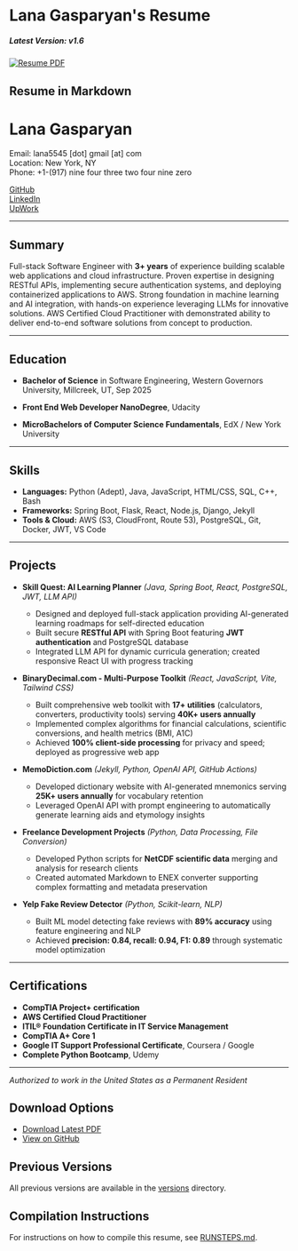 # Lana Gasparyan's Resume

##### Latest Version: v1.6 
[![Resume PDF](https://img.shields.io/badge/Resume-PDF-blue.svg)](lana_gasparyan_resume_latest.pdf)

## Resume in Markdown

# Lana Gasparyan

Email: lana5545 [dot] gmail [at] com\
Location: New York, NY\
Phone: +1-(917) nine four three two four nine zero

[GitHub](https://github.com/lanagasparyan)\
[LinkedIn](https://www.linkedin.com/in/lanagasparyan)\
[UpWork](https://www.upwork.com/freelancers/~lanagasparyan)

---

## Summary

Full-stack Software Engineer with **3+ years** of experience building scalable web applications and cloud infrastructure. Proven expertise in designing RESTful APIs, implementing secure authentication systems, and deploying containerized applications to AWS. Strong foundation in machine learning and AI integration, with hands-on experience leveraging LLMs for innovative solutions. AWS Certified Cloud Practitioner with demonstrated ability to deliver end-to-end software solutions from concept to production.

---

## Education

- **Bachelor of Science** in Software Engineering, Western Governors University, Millcreek, UT, Sep 2025

- **Front End Web Developer NanoDegree**, Udacity

- **MicroBachelors of Computer Science Fundamentals**, EdX / New York University

---

## Skills

- **Languages:** Python (Adept), Java, JavaScript, HTML/CSS, SQL, C++, Bash
- **Frameworks:** Spring Boot, Flask, React, Node.js, Django, Jekyll
- **Tools & Cloud:** AWS (S3, CloudFront, Route 53), PostgreSQL, Git, Docker, JWT, VS Code

---

## Projects

- **Skill Quest: AI Learning Planner** *(Java, Spring Boot, React, PostgreSQL, JWT, LLM API)*
  - Designed and deployed full-stack application providing AI-generated learning roadmaps for self-directed education
  - Built secure **RESTful API** with Spring Boot featuring **JWT authentication** and PostgreSQL database
  - Integrated LLM API for dynamic curricula generation; created responsive React UI with progress tracking

- **BinaryDecimal.com - Multi-Purpose Toolkit** *(React, JavaScript, Vite, Tailwind CSS)*
  - Built comprehensive web toolkit with **17+ utilities** (calculators, converters, productivity tools) serving **40K+ users annually**
  - Implemented complex algorithms for financial calculations, scientific conversions, and health metrics (BMI, A1C)
  - Achieved **100% client-side processing** for privacy and speed; deployed as progressive web app

- **MemoDiction.com** *(Jekyll, Python, OpenAI API, GitHub Actions)*
  - Developed dictionary website with AI-generated mnemonics serving **25K+ users annually** for vocabulary retention
  - Leveraged OpenAI API with prompt engineering to automatically generate learning aids and etymology insights

- **Freelance Development Projects** *(Python, Data Processing, File Conversion)*
  - Developed Python scripts for **NetCDF scientific data** merging and analysis for research clients
  - Created automated Markdown to ENEX converter supporting complex formatting and metadata preservation

- **Yelp Fake Review Detector** *(Python, Scikit-learn, NLP)*
  - Built ML model detecting fake reviews with **89% accuracy** using feature engineering and NLP
  - Achieved **precision: 0.84, recall: 0.94, F1: 0.89** through systematic model optimization

---

## Certifications

- **CompTIA Project+ certification**
- **AWS Certified Cloud Practitioner**
- **ITIL® Foundation Certificate in IT Service Management**
- **CompTIA A+ Core 1**
- **Google IT Support Professional Certificate**, Coursera / Google
- **Complete Python Bootcamp**, Udemy

---

*Authorized to work in the United States as a Permanent Resident*

## Download Options

- [Download Latest PDF](lana_gasparyan_resume_latest.pdf)
- [View on GitHub](https://github.com/lanagasparyan/resume/blob/main/lana_gasparyan_resume_latest.pdf)

## Previous Versions

All previous versions are available in the [versions](versions/) directory.

## Compilation Instructions

For instructions on how to compile this resume, see [RUNSTEPS.md](RUNSTEPS.md).
